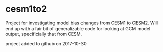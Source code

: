 # cesm1to2
Project for investigating model bias changes from CESM1 to CESM2. Will end up with a fair bit of generalizable code for looking at GCM model output, specificially that from CESM.

project added to github on 2017-10-30
